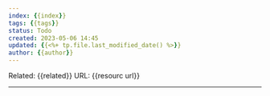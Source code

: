 ```yaml
---
index: {{index}}
tags: {{tags}}
status: Todo
created: 2023-05-06 14:45
updated: {{<%+ tp.file.last_modified_date() %>}}
author: {{author}}
---
```

Related: {{related}}
URL: {{resourc url}}

---
